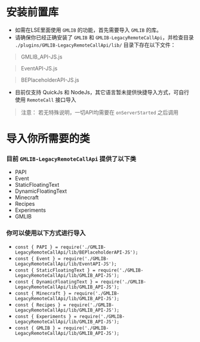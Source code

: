 # 安装前置库
- 如需在LSE里面使用 `GMLIB` 的功能，首先需要导入 `GMLIB` 的库。
- 请确保你已经正确安装了 `GMLIB` 和 `GMLIB-LegacyRemoteCallApi`，并检查目录 `./plugins/GMLIB-LegacyRemoteCallApi/lib/` 目录下存在以下文件：

> GMLIB_API-JS.js

> EventAPI-JS.js

> BEPlaceholderAPI-JS.js

- 目前仅支持 QuickJs 和 NodeJs，其它语言暂未提供快捷导入方式，可自行使用 `RemoteCall` 接口导入

> 注意：
> 若无特殊说明，一切API均需要在 `onServerStarted` 之后调用


# 导入你所需要的类

### 目前 `GMLIB-LegacyRemoteCallApi` 提供了以下类
- PAPI
- Event
- StaticFloatingText
- DynamicFloatingText
- Minecraft
- Recipes
- Experiments
- GMLIB

### 你可以使用以下方式进行导入
- `const { PAPI } = require('./GMLIB-LegacyRemoteCallApi/lib/BEPlaceholderAPI-JS');`
- `const { Event } = require('./GMLIB-LegacyRemoteCallApi/lib/EventAPI-JS');`
- `const { StaticFloatingText } = require('./GMLIB-LegacyRemoteCallApi/lib/GMLIB_API-JS');`
- `const { DynamicFloatingText } = require('./GMLIB-LegacyRemoteCallApi/lib/GMLIB_API-JS');`
- `const { Minecraft } = require('./GMLIB-LegacyRemoteCallApi/lib/GMLIB_API-JS');`
- `const { Recipes } = require('./GMLIB-LegacyRemoteCallApi/lib/GMLIB_API-JS');`
- `const { Experiments } = require('./GMLIB-LegacyRemoteCallApi/lib/GMLIB_API-JS');`
- `const { GMLIB } = require('./GMLIB-LegacyRemoteCallApi/lib/GMLIB_API-JS');`